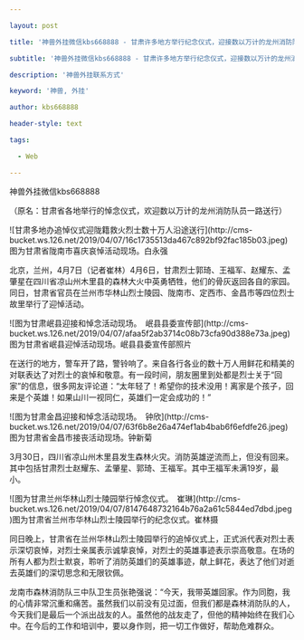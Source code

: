 ---
layout: post
title: '神兽外挂微信kbs668888 - 甘肃许多地方举行纪念仪式，迎接数以万计的龙州消防队员并送行。'
subtitle: '神兽外挂微信kbs668888 - 甘肃许多地方举行纪念仪式，迎接数以万计的龙州消防队员并送行。'
description: '神兽外挂联系方式'
keyword: '神兽, 外挂'
author: kbs668888
header-style: text
tags:
  - Web
---
神兽外挂微信kbs668888

（原名：甘肃省各地举行的悼念仪式，欢迎数以万计的龙州消防队员一路送行）

![甘肃多地办追悼仪式迎陇籍救火烈士数十万人沿途送行](http://cms-
bucket.ws.126.net/2019/04/07/16c1735513da467c892bf92fac185b03.jpeg)图为甘肃省陇南市喜庆哀悼活动现场。白永强

北京，兰州，4月7日（记者崔林）4月6日，甘肃烈士郭琦、王福军、赵耀东、孟肇星在四川省凉山州木里县的森林大火中英勇牺牲，他们的骨灰返回各自的家园。同日，甘肃省官员在兰州市华林山烈士陵园、陇南市、定西市、金昌市等四位烈士故里举行了迎悼活动。

![图为甘肃岷县迎接和悼念活动现场。　岷县县委宣传部](http://cms-
bucket.ws.126.net/2019/04/07/afaa5f2ab3714c08b73cfa90d388e73a.jpeg)图为甘肃省岷县迎悼活动现场。岷县县委宣传部照片

在送行的地方，警车开了路，警铃响了。来自各行各业的数十万人用鲜花和精美的对联表达了对烈士的哀悼和敬意。有一段时间，朋友圈里到处都是烈士关于“回家”的信息，很多网友评论道：“太年轻了！希望你的技术没用！离家是个孩子，回来是个英雄！如果山川一视同仁，英雄们一定会成功的！”

![图为甘肃金昌迎接和悼念活动现场。　钟欣](http://cms-
bucket.ws.126.net/2019/04/07/63f6b8e26a474ef1ab4bab6f6efdfe26.jpeg)图为甘肃省金昌市接丧活动现场。钟新菊

3月30日，四川省凉山州木里县发生森林火灾。消防英雄逆流而上，但没有回来。其中包括甘肃烈士赵耀东、孟肇星、郭琦、王福军。其中王福军未满19岁，最小。

![图为甘肃兰州华林山烈士陵园举行悼念仪式。　崔琳](http://cms-
bucket.ws.126.net/2019/04/07/8147648732164b76a2a61c5844ed7dbd.jpeg)图为甘肃省兰州市华林山烈士陵园举行的纪念仪式。崔林摄

同日晚上，甘肃省在兰州华林山烈士陵园举行的追悼仪式上，正式派代表对烈士表示深切哀悼，对烈士亲属表示诚挚哀悼，对烈士的英雄事迹表示崇高敬意。在场的所有人都为烈士默哀，聆听了消防英雄们的英雄事迹，献上鲜花，表达了他们对逝去英雄们的深切思念和无限钦佩。

龙南市森林消防队三中队卫生员张艳强说：“今天，我带英雄回家。作为同胞，我的心情非常沉重和痛苦。虽然我们以前没有见过面，但我们都是森林消防队的人，今天我们是最后一个派出战友的人。虽然他的战友走了，但他的精神始终在我们心中。在今后的工作和培训中，要以身作则，把一切工作做好，帮助危难群众。


